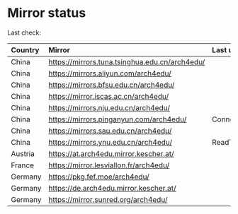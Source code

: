 <script src="./time.js"></script>
# Mirror status
Last check: <script type="text/javascript">localize(1679282415.8763044);</script>

|Country|Mirror|Last update|
|:------|:-----|:----------|
|China|https://mirrors.tuna.tsinghua.edu.cn/arch4edu/|<script type="text/javascript">localize(1679250897);</script>|
|China|https://mirrors.aliyun.com/arch4edu/|<script type="text/javascript">localize(1679211230);</script>|
|China|https://mirrors.bfsu.edu.cn/arch4edu/|<script type="text/javascript">localize(1679250897);</script>|
|China|https://mirror.iscas.ac.cn/arch4edu/|<script type="text/javascript">localize(1679250897);</script>|
|China|https://mirrors.nju.edu.cn/arch4edu/|<script type="text/javascript">localize(1679211230);</script>|
|China|https://mirrors.pinganyun.com/arch4edu/|ConnectionError|
|China|https://mirrors.sau.edu.cn/arch4edu/|<script type="text/javascript">localize(1673850842);</script>|
|China|https://mirrors.ynu.edu.cn/arch4edu/|ReadTimeout|
|Austria|https://at.arch4edu.mirror.kescher.at/|<script type="text/javascript">localize(1679250897);</script>|
|France|https://mirror.lesviallon.fr/arch4edu/|<script type="text/javascript">localize(1679250897);</script>|
|Germany|https://pkg.fef.moe/arch4edu/|<script type="text/javascript">localize(1679250897);</script>|
|Germany|https://de.arch4edu.mirror.kescher.at/|<script type="text/javascript">localize(1679250897);</script>|
|Germany|https://mirror.sunred.org/arch4edu/|<script type="text/javascript">localize(1679250897);</script>|

<script src="./tablefilter/tablefilter.js"></script>
<script src="./table.js"></script>